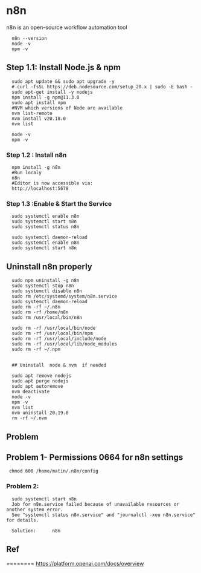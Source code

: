 # n8n
n8n is an open-source workflow automation tool

      n8n --version
      node -v
      npm -v


## Step 1.1: Install Node.js & npm

      sudo apt update && sudo apt upgrade -y 
      # curl -fsSL https://deb.nodesource.com/setup_20.x | sudo -E bash -
      sudo apt-get install -y nodejs
      npm install -g npm@11.3.0
      sudo apt install npm
      #NVM which versions of Node are available
      nvm list-remote
      nvm install v20.18.0
      nvm list
      
      node -v
      npm -v

### Step 1.2 : Install  n8n 

      npm install -g n8n
      #Run localy
      n8n      
      #Editor is now accessible via:
      http://localhost:5678   
      

### Step 1.3 :Enable & Start the Service
      sudo systemctl enable n8n
      sudo systemctl start n8n
      sudo systemctl status n8n

      sudo systemctl daemon-reload
      sudo systemctl enable n8n
      sudo systemctl start n8n
      
         



## Uninstall  n8n properly
      sudo npm uninstall -g n8n
      sudo systemctl stop n8n
      sudo systemctl disable n8n
      sudo rm /etc/systemd/system/n8n.service
      sudo systemctl daemon-reload
      sudo rm -rf ~/.n8n
      sudo rm -rf /home/n8n
      sudo rm /usr/local/bin/n8n

      sudo rm -rf /usr/local/bin/node
      sudo rm -rf /usr/local/bin/npm
      sudo rm -rf /usr/local/include/node
      sudo rm -rf /usr/local/lib/node_modules
      sudo rm -rf ~/.npm

      
      ## Uninstall  node & nvm  if needed
      
      sudo apt remove nodejs
      sudo apt purge nodejs
      sudo apt autoremove
      nvm deactivate
      node -v
      npm -v
      nvm list
      nvm uninstall 20.19.0
      rm -rf ~/.nvm




## Problem 

## Problem 1- Permissions 0664 for n8n settings
     chmod 600 /home/matin/.n8n/config
 

### Problem 2:
      sudo systemctl start n8n
      Job for n8n.service failed because of unavailable resources or another system error.
      See "systemctl status n8n.service" and "journalctl -xeu n8n.service" for details.

      Solution:      n8n

      

## Ref
========
https://platform.openai.com/docs/overview
